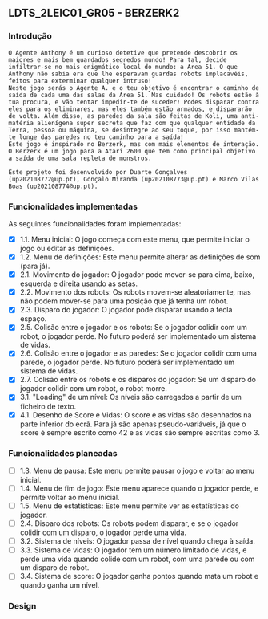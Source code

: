 ## LDTS_2LEIC01_GR05 - BERZERK2

### Introdução

	O Agente Anthony é um curioso detetive que pretende descobrir os maiores e mais bem guardados segredos mundo! Para tal, decide infiltrar-se no mais enigmático local do mundo: a Area 51. O que Anthony não sabia era que lhe esperavam guardas robots implacavéis, feitos para exterminar qualquer intruso!
	Neste jogo serás o Agente A. e o teu objetivo é encontrar o caminho de saída de cada uma das salas da Area 51. Mas cuidado! Os robots estão à tua procura, e vão tentar impedir-te de suceder! Podes disparar contra eles para os eliminares, mas eles também estão armados, e dispararão de volta. Além disso, as paredes da sala são feitas de Koli, uma anti-matéria alienígena super secreta que faz com que qualquer entidade da Terra, pessoa ou máquina, se desintegre ao seu toque, por isso mantém-te longe das paredes no teu caminho para a saída!
	Este jogo é inspirado no Berzerk, mas com mais elementos de interação. O Berzerk é um jogo para a Atari 2600 que tem como principal objetivo a saída de uma sala repleta de monstros.
	
	Este projeto foi desenvolvido por Duarte Gonçalves (up202108772@up.pt), Gonçalo Miranda (up202108773@up.pt) e Marco Vilas Boas (up202108774@up.pt).


### Funcionalidades implementadas

As seguintes funcionalidades foram implementadas:

- [x] 1.1. Menu inicial: O jogo começa com este menu, que permite iniciar o jogo ou editar as definições.
- [x] 1.2. Menu de definições: Este menu permite alterar as definições de som (para já).
- [x] 2.1. Movimento do jogador: O jogador pode mover-se para cima, baixo, esquerda e direita usando as setas.
- [x] 2.2. Movimento dos robots: Os robots movem-se aleatoriamente, mas não podem mover-se para uma posição que já tenha um robot.
- [x] 2.3. Disparo do jogador: O jogador pode disparar usando a tecla espaço.
- [x] 2.5. Colisão entre o jogador e os robots: Se o jogador colidir com um robot, o jogador perde. No futuro poderá ser implementado um sistema de vidas.
- [x] 2.6. Colisão entre o jogador e as paredes: Se o jogador colidir com uma parede, o jogador perde. No futuro poderá ser implementado um sistema de vidas.
- [x] 2.7. Colisão entre os robots e os disparos do jogador: Se um disparo do jogador colidir com um robot, o robot morre.
- [x] 3.1. "Loading" de um nível: Os níveis são carregados a partir de um ficheiro de texto.
- [x] 4.1. Desenho de Score e Vidas: O score e as vidas são desenhados na parte inferior do ecrã. Para já são apenas pseudo-variáveis, já que o score é sempre escrito como 42 e as vidas são sempre escritas como 3.

### Funcionalidades planeadas
- [ ] 1.3. Menu de pausa: Este menu permite pausar o jogo e voltar ao menu inicial.
- [ ] 1.4. Menu de fim de jogo: Este menu aparece quando o jogador perde, e permite voltar ao menu inicial.
- [ ] 1.5. Menu de estatísticas: Este menu permite ver as estatísticas do jogador.
- [ ] 2.4. Disparo dos robots: Os robots podem disparar, e se o jogador colidir com um disparo, o jogador perde uma vida.
- [ ] 3.2. Sistema de níveis: O jogador passa de nível quando chega à saída.
- [ ] 3.3. Sistema de vidas: O jogador tem um número limitado de vidas, e perde uma vida quando colide com um robot, com uma parede ou com um disparo de robot.
- [ ] 3.4. Sistema de score: O jogador ganha pontos quando mata um robot e quando ganha um nível.

### Design
#### 